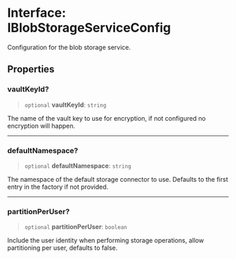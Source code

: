 # Interface: IBlobStorageServiceConfig

Configuration for the blob storage service.

## Properties

### vaultKeyId?

> `optional` **vaultKeyId**: `string`

The name of the vault key to use for encryption, if not configured no encryption will happen.

***

### defaultNamespace?

> `optional` **defaultNamespace**: `string`

The namespace of the default storage connector to use.
Defaults to the first entry in the factory if not provided.

***

### partitionPerUser?

> `optional` **partitionPerUser**: `boolean`

Include the user identity when performing storage operations, allow partitioning per user, defaults to false.
